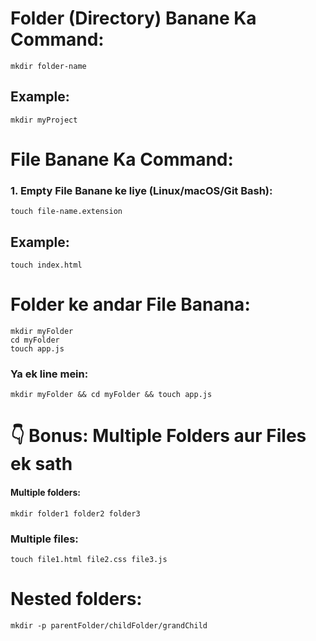 # Folder (Directory) Banane Ka Command:

```
mkdir folder-name
```
## Example:
```
mkdir myProject
```

# File Banane Ka Command:

### 1. Empty File Banane ke liye (Linux/macOS/Git Bash):
```
touch file-name.extension
```
## Example:
```
touch index.html
```

# Folder ke andar File Banana: 
```
mkdir myFolder
cd myFolder
touch app.js
```
### Ya ek line mein:
```
mkdir myFolder && cd myFolder && touch app.js
```

# 👇 Bonus: Multiple Folders aur Files ek sath
#### Multiple folders:
```
mkdir folder1 folder2 folder3
```
### Multiple files:
```
touch file1.html file2.css file3.js
```

# Nested folders:
```
mkdir -p parentFolder/childFolder/grandChild
```

